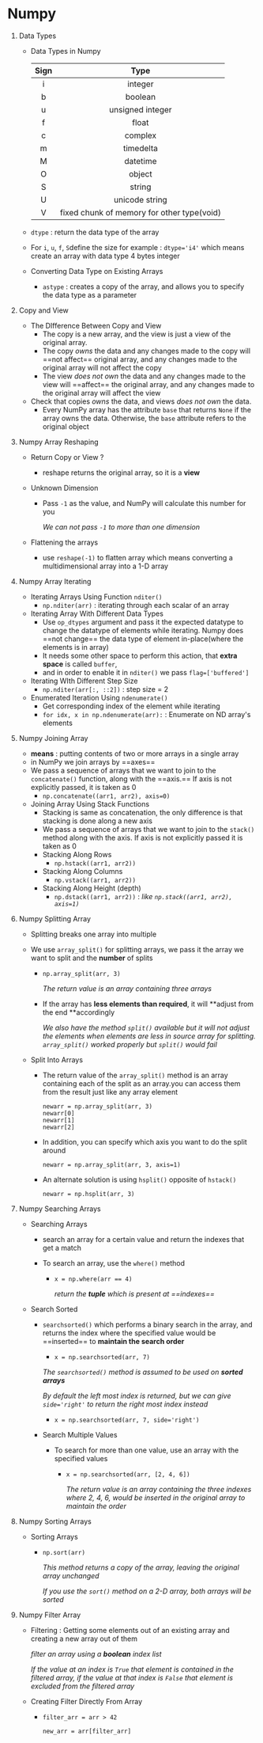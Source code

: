 # Numpy

1. Data Types

   - Data Types in Numpy

     | Sign | Type |
     | :--: |:--:|
     | i | integer |
     | b | boolean |
     | u | unsigned integer |
     | f | float |
     | c | complex |
     | m | timedelta |
     | M | datetime |
     | O | object |
     | S | string |
     | U | unicode string |
     |  V | fixed chunk of memory for other type(void) |
     
   - `dtype` : return the data type of the array
   	
   	- For `i`, `u`, `f`, `S`define the size
   		for example : `dtype='i4'` which means create an array with data type 4 bytes integer
   - Converting Data Type on Existing Arrays

     - `astype` : creates a copy of the array, and allows you to specify the data type as a parameter

2. Copy and View

   - The DIfference Between Copy and View
     - The copy is a new array, and the view is just a view of the original array.
     - The copy *owns* the data and any changes made to the copy will ==not affect== original array, and any changes made to the original array will not affect the copy
     - The view *does not own* the data and any changes made to the view will ==affect== the original array, and any changes made to the original array will affect the view
   - Check that copies *owns* the data, and views *does not own* the data.
     - Every NumPy array has the attribute `base` that returns `None` if the array owns the data. Otherwise, the `base` attribute refers to the original object

3. Numpy Array Reshaping

   - Return Copy or View ?

     - reshape returns the original array, so it is a **view**

   - Unknown Dimension

     - Pass `-1` as the value, and NumPy will calculate this number for you

       *We can not pass `-1` to more than one dimension*

   - Flattening the arrays
     - use `reshape(-1)` to flatten array which means converting  a multidimensional array into a 1-D array

4. Numpy Array Iterating

   - Iterating Arrays Using Function `nditer()`
     - `np.nditer(arr)` :  iterating through each scalar of an array
   - Iterating Array With Different Data Types
     - Use `op_dtypes` argument and pass it the expected datatype to change the datatype of elements while iterating. Numpy does ==not change== the data type of element in-place(where the elements is in array)
     - It needs some other space to perform this action, that **extra space** is called `buffer`, 
     - and in order to enable it in `nditer()` we pass `flag=['buffered']`
   - Iterating WIth Different Step Size
     - `np.nditer(arr[:, ::2])` : step size = 2
   - Enumerated Iteration Using `ndenumerate()`
     - Get corresponding index of the element while iterating
     - `for idx, x in np.ndenumerate(arr):` : Enumerate on ND array's elements

5. Numpy Joining Array

   - **means** : putting contents of two or more arrays in a single array
   - in NumPy we join arrays by ==axes==
   - We pass a sequence of arrays that we want to join to the `concatenate()` function, along with the ==axis.== If axis is not explicitly passed, it is taken as 0
     - `np.concatenate((arr1, arr2), axis=0)`
   - Joining Array Using Stack Functions
     - Stacking is same as concatenation, the only difference is that stacking is done along a new axis
     - We pass a sequence of arrays that we want to join to the `stack()` method along with the axis. If axis is not explicitly passed it is taken as 0
     - Stacking Along Rows
       - `np.hstack((arr1, arr2))`
     - Stacking Along Columns
       - `np.vstack((arr1, arr2))`
     - Stacking Along Height (depth)
       - `np.dstack((arr1, arr2))` : *like `np.stack((arr1, arr2), axis=1)`*

6. Numpy Splitting Array

   -  Splitting breaks one array into multiple

   - We use `array_split()` for splitting arrays, we pass it the array we want to split and the **number** of splits

     - `np.array_split(arr, 3)`

       *The return value is an array containing three arrays*

     - If the array has **less elements than required**,  it will **adjust from the end **accordingly

       *We also have the method `split()` available but it will not adjust the elements when elements are less in source array for splitting.  `array_split()` worked properly but `split()` would fail*

   - Split Into Arrays

     - The return value of the `array_split()` method is an array containing each of the split as an array.you can access them from the result just like any array element

       ```
       newarr = np.array_split(arr, 3)
       newarr[0]
       newarr[1]
       newarr[2]
       ```

     - In addition, you can specify which axis you want to do the split around

       `newarr = np.array_split(arr, 3, axis=1)`

     - An alternate solution is using `hsplit()` opposite of `hstack()`

       `newarr = np.hsplit(arr, 3)`

7. Numpy Searching Arrays

   - Searching Arrays

     - search an array for a certain value and return the indexes that get a match

     - To search an array, use the `where()` method

       - `x = np.where(arr == 4)`

         *return the **tuple** which is present at ==indexes==*

   - Search Sorted

     - `searchsorted()` which performs a binary search in the array, and returns the index where the specified value would be ==inserted== to **maintain the search order**

       - `x = np.searchsorted(arr, 7)`

       *The `searchsorted()` method is assumed to be used on **sorted arrays***

       *By default the left most index is returned, but we can give `side='right'` to return the right most index instead*

       - `x = np.searchsorted(arr, 7, side='right')`

     - Search Multiple Values

       - To search for more than one value, use an array with the specified values

         - `x = np.searchsorted(arr, [2, 4, 6])`

           *The return value is an array containing the three indexes where 2, 4, 6, would be inserted in the original array to maintain the order*

8. Numpy Sorting Arrays

   - Sorting Arrays

     - `np.sort(arr)`

       *This method returns a copy of the array, leaving the original array unchanged*

       *If you use the `sort()` method on a 2-D array, both arrays will be sorted*

9. Numpy Filter Array

   - Filtering : Getting some elements out of an existing array and creating a new array out of them

     *filter an array using a **boolean** index list*

     *If the value at an index is `True` that element is contained in the filtered array, if the value at that index is `False` that element is excluded from the filtered array*

   - Creating Filter Directly From Array

     - ```
       filter_arr = arr > 42
       
       new_arr = arr[filter_arr]
       ```

       
